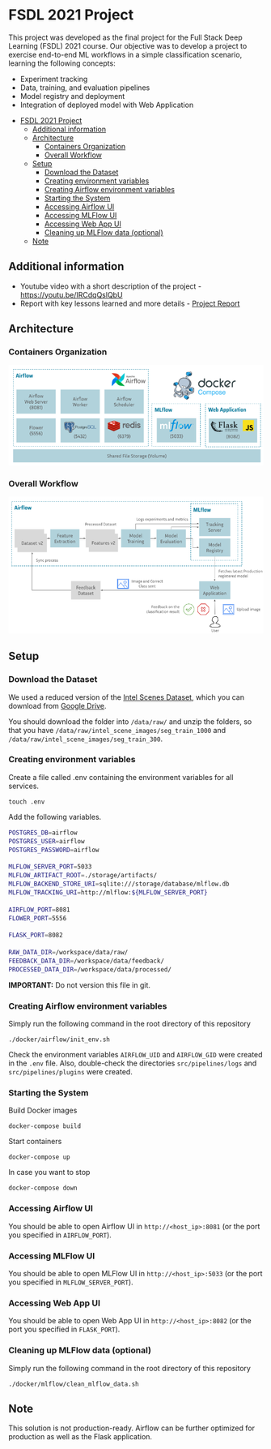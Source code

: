 # FSDL 2021 Project

This project was developed as the final project for the Full Stack Deep Learning (FSDL) 2021 course. Our objective was to develop a project to exercise end-to-end ML workflows in a simple classification scenario, learning the following concepts:
* Experiment tracking
* Data, training, and evaluation pipelines
* Model registry and deployment
* Integration of deployed model with Web Application

- [FSDL 2021 Project](#fsdl-2021-project)
  - [Additional information](#additional-information)
  - [Architecture](#architecture)
    - [Containers Organization](#containers-organization)
    - [Overall Workflow](#overall-workflow)
  - [Setup](#setup)
    - [Download the Dataset](#download-the-dataset)
    - [Creating environment variables](#creating-environment-variables)
    - [Creating Airflow environment variables](#creating-airflow-environment-variables)
    - [Starting the System](#starting-the-system)
    - [Accessing Airflow UI](#accessing-airflow-ui)
    - [Accessing MLFlow UI](#accessing-mlflow-ui)
    - [Accessing Web App UI](#accessing-web-app-ui)
    - [Cleaning up MLFlow data (optional)](#cleaning-up-mlflow-data-optional)
  - [Note](#note)


## Additional information
* Youtube video with a short description of the project - https://youtu.be/IRCdqQslQbU
* Report with key lessons learned and more details - [Project Report](docs/project_report.pdf)

## Architecture

### Containers Organization
![image](docs/containers.png)

### Overall Workflow
![image](docs/workflow.png)

## Setup

### Download the Dataset

We used a reduced version of the [Intel Scenes Dataset](https://www.kaggle.com/puneet6060/intel-image-classification), which you can download from [Google Drive](https://drive.google.com/drive/folders/1PACy3ENNqSz0LfhNbg9qyY6GIZxN2uIp?usp=sharing).

You should download the folder into `/data/raw/` and unzip the folders, so that you have `/data/raw/intel_scene_images/seg_train_1000` and `/data/raw/intel_scene_images/seg_train_300`.

### Creating environment variables

Create a file called .env containing the environment variables for all services.

```
touch .env
```

Add the following variables.
```bash
POSTGRES_DB=airflow
POSTGRES_USER=airflow
POSTGRES_PASSWORD=airflow

MLFLOW_SERVER_PORT=5033
MLFLOW_ARTIFACT_ROOT=./storage/artifacts/
MLFLOW_BACKEND_STORE_URI=sqlite:///storage/database/mlflow.db
MLFLOW_TRACKING_URI=http://mlflow:${MLFLOW_SERVER_PORT}

AIRFLOW_PORT=8081
FLOWER_PORT=5556

FLASK_PORT=8082

RAW_DATA_DIR=/workspace/data/raw/
FEEDBACK_DATA_DIR=/workspace/data/feedback/
PROCESSED_DATA_DIR=/workspace/data/processed/
```

**IMPORTANT:** Do not version this file in git.

### Creating Airflow environment variables

Simply run the following command in the root directory of this repository
```
./docker/airflow/init_env.sh
```

Check the environment variables `AIRFLOW_UID` and `AIRFLOW_GID` were created in the `.env` file. Also, double-check the directories `src/pipelines/logs` and `src/pipelines/plugins` were created.

### Starting the System

Build Docker images
```
docker-compose build
```

Start containers
```
docker-compose up
```

In case you want to stop
```
docker-compose down
```

### Accessing Airflow UI
You should be able to open Airflow UI in `http://<host_ip>:8081` (or the port you specified in `AIRFLOW_PORT`).

### Accessing MLFlow UI
You should be able to open MLFlow UI in `http://<host_ip>:5033` (or the port you specified in `MLFLOW_SERVER_PORT`).

### Accessing Web App UI
You should be able to open Web App UI in `http://<host_ip>:8082` (or the port you specified in `FLASK_PORT`).

### Cleaning up MLFlow data (optional)

Simply run the following command in the root directory of this repository
```
./docker/mlflow/clean_mlflow_data.sh
```

## Note
This solution is not production-ready. Airflow can be further optimized for production as well as the Flask application.